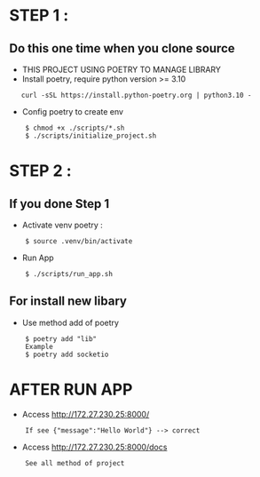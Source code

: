  
# STEP 1 :
## Do this one time when you clone source
 - THIS PROJECT USING POETRY TO MANAGE LIBRARY
- Install poetry, require python version >= 3.10
 ```
    curl -sSL https://install.python-poetry.org | python3.10 -
 ```
- Config poetry to create env 
```
    $ chmod +x ./scripts/*.sh
    $ ./scripts/initialize_project.sh
```
# STEP 2 :
## If you done Step 1 
- Activate venv poetry :
```
    $ source .venv/bin/activate
```
- Run App
```
    $ ./scripts/run_app.sh
```
## For install new libary 
- Use method add of poetry
```
    $ poetry add "lib"
    Example
    $ poetry add socketio
```

# AFTER RUN APP
- Access http://172.27.230.25:8000/
```
    If see {"message":"Hello World"} --> correct 
```
- Access http://172.27.230.25:8000/docs 
```
    See all method of project 
```
